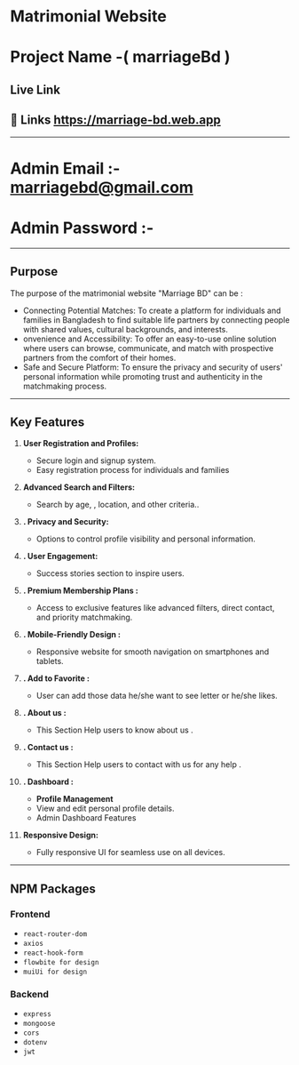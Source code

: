 # Matrimonial Website

# Project Name -( marriageBd )

## Live Link

## 🔗 Links https://marriage-bd.web.app

---

# Admin Email :- marriagebd@gmail.com

# Admin Password :- 

---

## Purpose

The purpose of the matrimonial website "Marriage BD" can be :

- Connecting Potential Matches: To create a platform for individuals and families in Bangladesh to find suitable life partners by connecting people with shared values, cultural backgrounds, and interests.
- onvenience and Accessibility: To offer an easy-to-use online solution where users can browse, communicate, and match with prospective partners from the comfort of their homes.
- Safe and Secure Platform: To ensure the privacy and security of users' personal information while promoting trust and authenticity in the matchmaking process.

---

## Key Features

1. **User Registration and Profiles:**

   - Secure login and signup system.
   - Easy registration process for individuals and families

2. **Advanced Search and Filters:**

   - Search by age, , location, and other criteria..

3. **. Privacy and Security:**

   - Options to control profile visibility and personal information.

4. **. User Engagement:**

   - Success stories section to inspire users.

5. **. Premium Membership Plans :**

   - Access to exclusive features like advanced filters, direct contact, and priority matchmaking.

6. **. Mobile-Friendly Design :**

   - Responsive website for smooth navigation on smartphones and tablets.

7. **. Add to Favorite :**

   - User can add those data he/she want to see letter or he/she likes.

8. **. About us :**

   - This Section Help users to know about us .

9. **. Contact us :**

   - This Section Help users to contact with us for any help .

10. **. Dashboard :**
    - **Profile Management**
    - View and edit personal profile details.
    - Admin Dashboard Features
11. **Responsive Design:**
    - Fully responsive UI for seamless use on all devices.

---

## NPM Packages

### Frontend

- `react-router-dom`
- `axios`
- `react-hook-form`
- `flowbite for design`
- `muiUi for design`

### Backend

- `express`
- `mongoose`
- `cors`
- `dotenv`
- `jwt`




